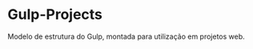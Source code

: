 Gulp-Projects
=============

Modelo de estrutura do Gulp, montada para utilização em projetos web. 
